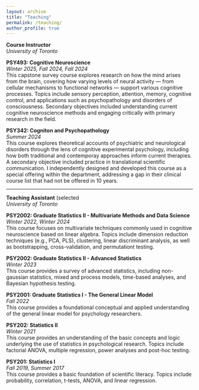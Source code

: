 ```yaml
---
layout: archive
title: "Teaching"
permalink: /teaching/
author_profile: true
---
```

**Course Instructor**\
*University of Toronto*

**PSY493: Cognitive Neuroscience**\
 *Winter 2025, Fall 2024, Fall 2024*\
This capstone survey course explores research on how the mind arises from the brain, covering how varying levels of neural activity — from cellular mechanisms to functional networks — support various cognitive processes. Topics include sensory perception, attention, memory, cognitive control, and applications such as psychopathology and disorders of consciousness. Secondary objectives included understanding current cognitive neuroscience methods and engaging critically with primary research in the field. 


**PSY342: Cogniton and Psychopathology**\
 *Summer 2024*\
This course explores theoretical accounts of psychiatric and neurological disorders through the lens of cognitive experimental psychology, including how both traditional and contemporay approaches inform current therapies. A secondary objective included practice in translational scientific communication. I independently designed and developed this course as a special offering within the department, addressing a gap in their clinical course list that had not be offered in 10 years.

---

**Teaching Assistant** (selected \
*University of Toronto*

**PSY2002: Graduate Statistics II - Multivariate Methods and Data Science**\
  *Winter 2022, Winter 2024*\
This course focuses on multivariate techniques commonly used in cognitive neuroscience based on linear algebra. Topics include dimension reduction techniques (e.g., PCA, PLS), clustering, linear discriminant analysis, as well as bootstrapping, cross-validation, and permutationt testing.

**PSY2002: Graduate Statistics II - Advanced Statistics**\
  *Winter 2023*\
This course provides a survey of advanced statistics, including non-gaussian statistics, mixed and process models, time-based analyses, and Bayesian hypothesis testing.

**PSY2001: Graduate Statistics I - The General Linear Model**\
  *Fall 2022*\
This course provides a foundational conceptual and applied understanding of the general linear model for psychology researchers.

**PSY202: Statistics II**\
  *Winter 2021*\
This course provides an understanding of the basic concepts and logic underlying the use of statistics in psychological research. Topics include factorial ANOVA, multiple regression, power analyses and post-hoc testing.

**PSY201: Statistics I**\
  *Fall 2019, Summer 2017*\
This course provides a basic foundation of scientific literacy. Topics include probability, correlation, t-tests, ANOVA, and linear regression.
